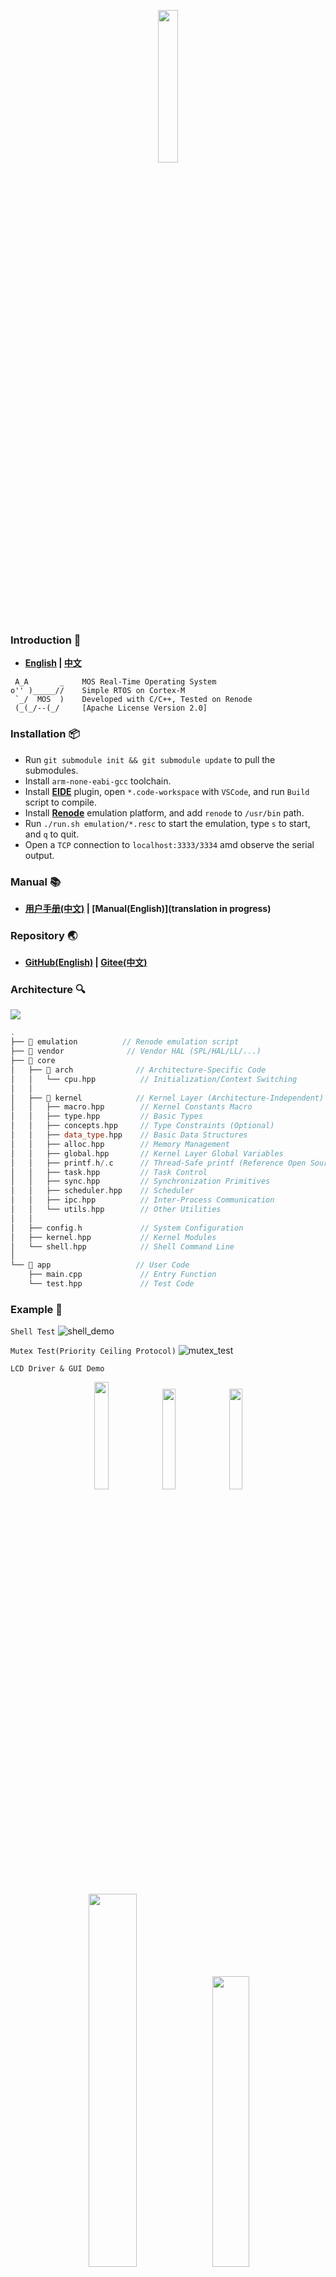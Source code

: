 <p align="center">
<img src="pic/word_logo.svg" width="25%">
</p>

### Introduction 🚀
-  **[English](https://github.com/Eplankton/mos-renode/blob/master/README.md) | [中文](https://gitee.com/Eplankton/mos-renode/blob/master/README.md)**
```
 A_A       _    MOS Real-Time Operating System
o'' )_____//    Simple RTOS on Cortex-M
 `_/  MOS  )    Developed with C/C++, Tested on Renode
 (_(_/--(_/     [Apache License Version 2.0]
```

### Installation 📦

- Run `git submodule init && git submodule update` to pull the submodules.
- Install `arm-none-eabi-gcc` toolchain.
- Install **[EIDE](https://em-ide.com)** plugin, open `*.code-workspace` with `VSCode`, and run `Build` script to compile.
- Install **[Renode](https://github.com/renode/renode?tab=readme-ov-file#installation)** emulation platform, and add `renode` to `/usr/bin` path.
- Run `./run.sh emulation/*.resc` to start the emulation, type `s` to start, and `q` to quit.
- Open a `TCP` connection to `localhost:3333/3334` amd observe the serial output.

### Manual 📚

- **[用户手册(中文)](manual_zh.pdf) | [Manual(English)](translation in progress)**


### Repository 🌏
- **[GitHub(English)](https://github.com/Eplankton/mos-renode) | [Gitee(中文)](https://gitee.com/Eplankton/mos-renode/)**


### Architecture 🔍
<img src="pic/mos-arch.svg">

```C++
.
├── 📁 emulation          // Renode emulation script
├── 📁 vendor              // Vendor HAL (SPL/HAL/LL/...)
├── 📁 core
│   ├── 📁 arch              // Architecture-Specific Code
│   │   └── cpu.hpp          // Initialization/Context Switching
│   │
│   ├── 📁 kernel            // Kernel Layer (Architecture-Independent)
│   │   ├── macro.hpp        // Kernel Constants Macro
│   │   ├── type.hpp         // Basic Types
│   │   ├── concepts.hpp     // Type Constraints (Optional)
│   │   ├── data_type.hpp    // Basic Data Structures
│   │   ├── alloc.hpp        // Memory Management
│   │   ├── global.hpp       // Kernel Layer Global Variables
│   │   ├── printf.h/.c      // Thread-Safe printf (Reference Open Source Implementation)
│   │   ├── task.hpp         // Task Control
│   │   ├── sync.hpp         // Synchronization Primitives
│   │   ├── scheduler.hpp    // Scheduler
│   │   ├── ipc.hpp          // Inter-Process Communication
│   │   └── utils.hpp        // Other Utilities
│   │
│   ├── config.h             // System Configuration
│   ├── kernel.hpp           // Kernel Modules
│   └── shell.hpp            // Shell Command Line
│
└── 📁 app                   // User Code
    ├── main.cpp             // Entry Function
    └── test.hpp             // Test Code
```

### Example 🍎
`Shell Test`
![shell_demo](pic/shell.gif)

`Mutex Test(Priority Ceiling Protocol)`
![mutex_test](pic/mutex.gif)

`LCD Driver & GUI Demo`<br>
<p align="center">
<img src="pic/cat.gif" width="21%"> <img src="pic/mac.gif" width="20.35%"> <img src="pic/face.gif" width="20.35%">
<img src="pic/board.gif" width="39.1%"> <img src="pic/guilite.gif" width="34.5%">
</p>

`Concurrent Task Period & Time Sequence`<br>
<p align="center">
<img src="pic/stmviewer.png" width="80%">
<img src="pic/T0-T1.png" width="80%">
<img src="pic/tids.png" width="65%">
</p>

```C++
// MOS Kernel & Shell
#include "mos/kernel.hpp"
#include "mos/shell.hpp"

// HAL and Device 
#include "drivers/stm32f4xx/hal.hpp"
#include "drivers/device/led.hpp"
```
```C++
namespace MOS::User::Global
{
    using namespace HAL::STM32F4xx;
    using namespace Driver::Device;
    using namespace DataType;

    // Shell I/O UART and Buffer
    auto& stdio = STM32F4xx::convert(USARTx);
    DataType::SyncRxBuf_t<16> io_buf;

    // LED red, green, blue
    Device::LED_t leds[] = {...};
}
```
```C++
namespace MOS::User::BSP
{
    using namespace Driver;
    using namespace Global;

    void LED_Config()
    {
        for (auto& led: leds) {
            led.init();
        }
    }

    void USART_Config()
    {
        stdio.init(9600-8-1-N)
             .rx_config(PXa)  // RX -> PXa
             .tx_config(PYb)  // TX -> PYb
             .it_enable(RXNE) // Enable RXNE interrupt
             .enable();       // Enable UART
    }
    ...
}
```
```C++
namespace MOS::User::App
{
    Sync::Barrier_t bar {2}; // Set Barrier to sync tasks

    void led1(Device::LED_t leds[])
    {
        bar.wait();
        for (auto _: Range(0, 20)) {
           leds[1].toggle(); // green
           Task::delay(250_ms);
        }
        kprintf(
            "%s exits...\n",
            Task::current()->get_name()
        );
    }

    void led0(Device::LED_t leds[])
    {
        Task::create(
            led1, 
            leds, 
            Task::current()->get_pri(),
            "led1"
        );
        bar.wait();
        while (true) {
            leds[0].toggle(); // red
            Task::delay(500_ms);
        }
    }
    ...
}
```
```C++
int main()
{
    using namespace MOS;
    using namespace Kernel;
    using namespace User;
    using namespace User::Global;

    BSP::config(); // Init hardware and clocks

    Task::create( // Create Calendar with RTC
        App::time_init, nullptr, 0, "time/init"
    );

    Task::create( // Create Shell with buffer
        Shell::launch, &stdio.buf, 1, "shell"
    );

    /* User Tasks */
    Task::create(App::led_init, &leds, 2, "led/init");
    ...

    /* Test examples */
    Test::MutexTest();
    Test::MsgQueueTest();
    ...
    
    // Start scheduling, never return
    Scheduler::launch();
}
```

### Boot Up ⚡
```
 A_A       _   Version @ x.x.x(...)
o'' )_____//   Build   @ TIME, DATE
 `_/  MOS  )   Chip    @ MCU, ARCH
 (_(_/--(_/    2023-2024 Copyright by Eplankton

 Tid   Name   Priority   Status    Mem%
----------------------------------------
 #0    idle      15      READY      10%
 #1    shell      1      BLOCKED    21%
 #2    led0       2      RUNNING     9%
----------------------------------------
```

### Version 🧾


📦 `v0.1`

> ✅ Done:
> 
> - Basic data structures, scheduler, and task control, memory management
>
> 📌 Planned: 
> 
> - Timers, round-robin scheduling
> - Inter-Process Communication (IPC), pipes, message queues
> - Process synchronization (Sync), semaphores, mutexes
> - Porting a simple Shell
> - Variable page sizes, memory allocator
> - SPI driver, porting GuiLite/LVGL graphics libraries
> - Porting to other boards/arch, e.g., ESP32-C3 (RISC-V)



📦 `v0.2`

> ✅ Done:
> 
> - Synchronization primitives `Sync::{Sema_t, Lock_t, Mutex_t<T>, CondVar_t, Barrier_t}`
> - `Scheduler::Policy::PreemptPri` with round-robin `RoundRobin` scheduling for same priority levels
> - `Task::terminate` implicitly called upon task exit to reclaim resources
> - Simple command-line interaction `Shell::{Command, CmdCall, launch}`
> - `HAL::STM32F4xx::SPI_t` and `Driver::Device::ST7735S_t`, porting the `GuiLite` graphics library
> - Blocking delay with `Kernel::Global::os_ticks` and `Task::delay`
> - Refactored project organization into `{kernel, arch, drivers}`
> - Support for `GCC` compilation, compatible with `STM32Cube HAL`
> - Real-time calendar `HAL::STM32F4xx::RTC_t`, `CmdCall::date_cmd`, `App::Calendar`
> - `idle` uses `Kernel::Global::zombie_list` to reclaim inactive pages
> - Three basic page allocation policies `Page_t::Policy::{POOL, DYNAMIC, STATIC}`



📦 `v0.3`

> ✅ Done:
>
> - Mapping `Tids` to `BitMap_t`
> - Message queue `IPC::MsgQueue_t`
> - `Task::create` allows generic function signatures as `void fn(auto argv)` with type checker
> - Added `ESP32-C3` as a `WiFi` component
> - Added `Driver::Device::SD_t`, `SD` card driver, porting `FatFs` file system
> - Added `Shell::usr_cmds` for user-registered commands
> - **[Experimental]** Atomic types `<stdatomic.h>`
> - **[Experimental]** `Utils::IrqGuard_t`, nested interrupt critical sections
> - **[Experimental]** Simple formal verification of `Scheduler + Mutex`
>
> 
>
> 📌 Planned: 
>
> - Inter-Process Communication: pipes/channels
> - `FPU` hardware float support
> - Performance benchmarking
> - Error handling with `Result<T, E>`, `Option<T>`
> - `DMA_t` DMA Driver
> - Software/hardware timers `Timer`
> - **[Experimental]** Adding `POSIX` support
> - **[Experimental]** Asynchronous stackless coroutines `Async::{Future_t, async/await}`
> - **[Experimental]** More real-time scheduling algorithms



📦 `v0.4`

> ✅ Done：
>
> - Shift to run `Renode` emulation platform, stable support for `Cortex-M` series
> - **[Experimental]** Add scheduler lock `Scheduler::suspend()`


### References 🛸
- [How to build a Real-Time Operating System(RTOS)](https://medium.com/@dheeptuck/building-a-real-time-operating-system-rtos-ground-up-a70640c64e93)
- [PeriodicScheduler_Semaphore](https://github.com/Dungyichao/PeriodicScheduler_Semaphore)
- [STM32F4-LCD_ST7735s](https://github.com/Dungyichao/STM32F4-LCD_ST7735s)
- [A printf/sprintf Implementation for Embedded Systems](https://github.com/mpaland/printf)
- [GuiLite](https://github.com/idea4good/GuiLite)
- [STMViewer](https://github.com/klonyyy/STMViewer)
- [FatFs](http://elm-chan.org/fsw/ff)
- [The Zephyr Project](https://www.zephyrproject.org/)
- [Eclipse ThreadX](https://github.com/eclipse-threadx/threadx)
- [Embassy](https://embassy.dev/)
- [Renode](https://renode.io/)

```
There's a movie on TV.
Four boys are walking on railroad tracks...
I better go, too.
```

<p align="center">
<img src="pic/cbp-green.svg">
</p>